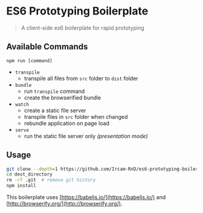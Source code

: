 ES6 Prototyping Boilerplate
=======================================================

> A client-side es6 boilerplate for rapid prototyping

## Available Commands

```
npm run [command]
```

- `transpile`
  * transpile all files from `src` folder to `dist` folder
- `bundle`
  * run `transpile` command
  * create the browserified bundle
- `watch`
  * create a static file server
  * transpile files in `src` folder when changed
  * rebundle application on page load
- `serve` 
  * run the static file server only _(presentation mode)_

## Usage

```sh
git clone --depth=1 https://github.com/Ircam-RnD/es6-prototyping-boilerplate.git dest_directory
cd dest_directory
rm -rf .git  # remove git history
npm install
```

This boilerplate uses [https://babeljs.io/](https://babeljs.io/) and [http://browserify.org/](http://browserify.org/).

